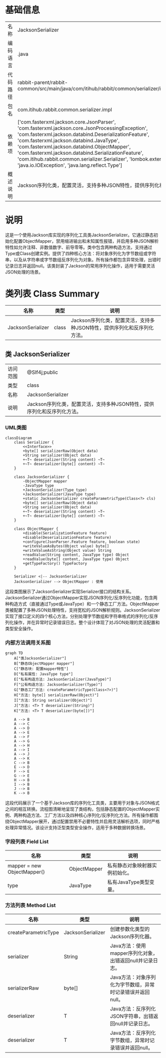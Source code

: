 # 基础信息

|      |      |
|------|------|
| 名称 | JacksonSerializer |
| 编码语言 | .java |
| 代码路径 | rabbit-parent/rabbit-common/src/main/java/com/itihub/rabbit/common/serializer/impl/JacksonSerializer.java |
| 包名 | com.itihub.rabbit.common.serializer.impl |
| 依赖项 | ['com.fasterxml.jackson.core.JsonParser', 'com.fasterxml.jackson.core.JsonProcessingException', 'com.fasterxml.jackson.databind.DeserializationFeature', 'com.fasterxml.jackson.databind.JavaType', 'com.fasterxml.jackson.databind.ObjectMapper', 'com.fasterxml.jackson.databind.SerializationFeature', 'com.itihub.rabbit.common.serializer.Serializer', 'lombok.extern.slf4j.Slf4j', 'java.io.IOException', 'java.lang.reflect.Type'] |
| 概述说明 | Jackson序列化类，配置灵活，支持多种JSON特性，提供序列化和反序列化方法。 |

# 说明

这是一个使用Jackson库实现的序列化工具类JacksonSerializer。它通过静态初始化配置ObjectMapper，禁用缩进输出和未知属性报错，并启用多种JSON解析特性如允许注释、非数值数字、前导零等。类中包含两种构造方法，支持通过Type或Class创建实例。提供了四种核心方法：将对象序列化为字节数组或字符串，以及从字符串或字节数组反序列化为对象。所有操作都包含异常处理，出错时记录日志并返回null。该类封装了Jackson的常用序列化操作，适用于需要灵活JSON处理的场景。

# 类列表 Class Summary

| 名称   | 类型  | 说明 |
|-------|------|-------------|
| JacksonSerializer | class | Jackson序列化类，配置灵活，支持多种JSON特性，提供序列化和反序列化方法。 |



## 类 JacksonSerializer

|      |      |
|------|------|
| 访问范围 | @Slf4j;public |
| 类型 | class |
| 名称 | JacksonSerializer |
| 说明 | Jackson序列化类，配置灵活，支持多种JSON特性，提供序列化和反序列化方法。 |


### UML类图

```mermaid
classDiagram
    class Serializer {
        <<Interface>>
        +byte[] serializerRaw(Object data)
        +String serializer(Object data)
        +~T~ deserializer(String content) ~T~
        +~T~ deserializer(byte[] content) ~T~
    }

    class JacksonSerializer {
        -ObjectMapper mapper
        -JavaType type
        +JacksonSerializer(Type type)
        +JacksonSerializer(JavaType type)
        +static JacksonSerializer createParametricType(Class<?> cls)
        +byte[] serializerRaw(Object data)
        +String serializer(Object data)
        +~T~ deserializer(String content) ~T~
        +~T~ deserializer(byte[] content) ~T~
    }

    class ObjectMapper {
        +disable(SerializationFeature feature)
        +disable(DeserializationFeature feature)
        +configure(JsonParser.Feature feature, boolean state)
        +writeValueAsBytes(Object value) byte[]
        +writeValueAsString(Object value) String
        +readValue(String content, JavaType type) Object
        +readValue(byte[] content, JavaType type) Object
        +getTypeFactory() TypeFactory
    }

    Serializer <|-- JacksonSerializer
    JacksonSerializer --> ObjectMapper : 使用
```

这段类图展示了JacksonSerializer实现Serializer接口的结构关系。JacksonSerializer通过ObjectMapper实现JSON序列化/反序列化功能，包含两种构造方式（直接通过Type或JavaType）和一个静态工厂方法。ObjectMapper类被配置了多种JSON处理特性，支持宽松的JSON解析规则。JacksonSerializer实现了接口定义的四个核心方法，分别处理字节数组和字符串格式的序列化/反序列化操作，并在异常时记录错误日志。整个设计体现了对JSON处理的灵活配置和类型安全操作。


### 内部方法调用关系图

```mermaid
graph TD
    A["类JacksonSerializer"]
    B["静态ObjectMapper mapper"]
    C["静态块: 配置mapper特性"]
    D["私有属性: JavaType type"]
    E["私有构造方法: JacksonSerializer(JavaType)"]
    F["公有构造方法: JacksonSerializer(Type)"]
    G["静态工厂方法: createParametricType(Class<?>)"]
    H["方法: byte[] serializerRaw(Object)"]
    I["方法: String serializer(Object)"]
    J["方法: <T> T deserializer(String)"]
    K["方法: <T> T deserializer(byte[])"]

    A --> B
    A --> C
    A --> D
    A --> E
    A --> F
    A --> G
    A --> H
    A --> I
    A --> J
    A --> K
    C --> B
    E --> D
    F --> E
    G --> E
    H --> B
    I --> B
    J --> B
    K --> B
```

这段代码展示了一个基于Jackson库的序列化工具类，主要用于对象与JSON格式之间的相互转换。流程图清晰地呈现了类结构，包括静态配置的ObjectMapper实例、两种构造方法、工厂方法以及四种核心序列化/反序列化方法。所有操作都围绕ObjectMapper展开，通过配置禁用不必要特性并启用灵活解析选项，同时严格处理异常情况。该设计支持泛型类型安全操作，适用于多种数据转换场景。

### 字段列表 Field List

| 名称  | 类型  | 说明 |
|-------|-------|------|
| mapper = new ObjectMapper() | ObjectMapper | 私有静态对象映射器实例初始化。 |
| type | JavaType | 私有JavaType类型变量。 |

### 方法列表 Method List

| 名称  | 类型  | 说明 |
|-------|-------|------|
| createParametricType | JacksonSerializer | 创建参数化类型的Jackson序列化器。 |
| serializer | String | Java方法：使用mapper序列化对象，出错返回null并记录日志。 |
| serializerRaw | byte[] | Java方法：对象序列化为字节数组，异常时记录错误并返回null。 |
| deserializer | T | Java方法：反序列化JSON字符串，出错返回null并记录日志。 |
| deserializer | T | Java方法：反序列化字节数组，异常时记录错误并返回null。 |




